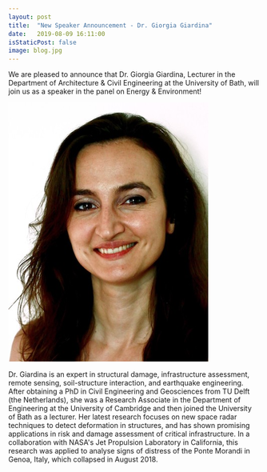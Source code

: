 ```yaml
---
layout: post
title:  "New Speaker Announcement - Dr. Giorgia Giardina"
date:   2019-08-09 16:11:00
isStaticPost: false
image: blog.jpg
---
```


We are pleased to announce that Dr. Giorgia Giardina, Lecturer in the Department of Architecture & Civil Engineering at the University of Bath, will join us as a speaker in the panel on Energy & Environment! 

![](../img/people/GiorgiaGiardinaSmall.jpg)

Dr. Giardina is an expert in structural damage, infrastructure assessment, remote sensing, soil-structure interaction, and earthquake engineering. After obtaining a PhD in Civil Engineering and Geosciences from TU Delft (the Netherlands), she was a Research Associate in the Department of Engineering at the University of Cambridge and then joined the University of Bath as a lecturer. Her latest research focuses on new space radar techniques to detect deformation in structures, and has shown promising applications in risk and damage assessment of critical infrastructure. In a collaboration with NASA's Jet Propulsion Laboratory in California, this research was applied to analyse signs of distress of the Ponte Morandi in Genoa, Italy, which collapsed in August 2018.
